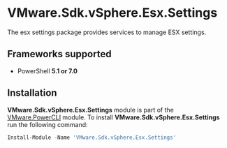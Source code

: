 # VMware.Sdk.vSphere.Esx.Settings

The esx settings package provides services to manage ESX settings.

<a name="frameworks-supported"></a>
## Frameworks supported
- PowerShell **5.1 or 7.0**

<a name="installation"></a>
## Installation

**VMware.Sdk.vSphere.Esx.Settings** module is part of the [VMware.PowerCLI](https://www.powershellgallery.com/packages/VMware.PowerCLI) module. To install **VMware.Sdk.vSphere.Esx.Settings** run the following command:

```powershell
Install-Module -Name 'VMware.Sdk.vSphere.Esx.Settings'
```
